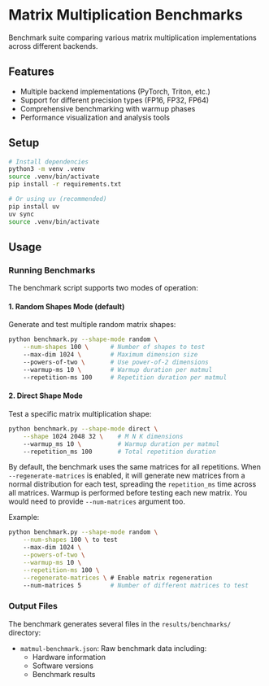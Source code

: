 # Matrix Multiplication Benchmarks

Benchmark suite comparing various matrix multiplication implementations across different backends.

## Features

- Multiple backend implementations (PyTorch, Triton, etc.)
- Support for different precision types (FP16, FP32, FP64)
- Comprehensive benchmarking with warmup phases
- Performance visualization and analysis tools

## Setup

```bash
# Install dependencies
python3 -m venv .venv
source .venv/bin/activate
pip install -r requirements.txt

# Or using uv (recommended)
pip install uv
uv sync
source .venv/bin/activate
```

## Usage

### Running Benchmarks

The benchmark script supports two modes of operation:

#### 1. Random Shapes Mode (default)
Generate and test multiple random matrix shapes:

```bash
python benchmark.py --shape-mode random \
    --num-shapes 100 \      # Number of shapes to test
    --max-dim 1024 \        # Maximum dimension size
    --powers-of-two \       # Use power-of-2 dimensions
    --warmup-ms 10 \        # Warmup duration per matmul
    --repetition-ms 100     # Repetition duration per matmul
```

#### 2. Direct Shape Mode
Test a specific matrix multiplication shape:

```bash
python benchmark.py --shape-mode direct \
    --shape 1024 2048 32 \    # M N K dimensions
    --warmup_ms 10 \          # Warmup duration per matmul
    --repetition_ms 100       # Total repetition duration
```

By default, the benchmark uses the same matrices for all repetitions. When `--regenerate-matrices` is enabled, it will generate new matrices from a normal distribution for each test, spreading the `repetition_ms` time across all matrices. Warmup is performed before testing each new matrix. You would need to provide `--num-matrices` argument too.

Example:

```bash
python benchmark.py --shape-mode random \
    --num-shapes 100 \ to test
    --max-dim 1024 \
    --powers-of-two \
    --warmup-ms 10 \
    --repetition-ms 100 \
    --regenerate-matrices \ # Enable matrix regeneration
    --num-matrices 5        # Number of different matrices to test
```

### Output Files

The benchmark generates several files in the `results/benchmarks/` directory:
- `matmul-benchmark.json`: Raw benchmark data including:
  - Hardware information
  - Software versions
  - Benchmark results
